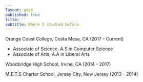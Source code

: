 ```yaml
---
layout: page
published: true
title: ''
subtitle: Where I studied before
---
```

Orange Coast College, Costa Mesa, CA (2017 - Current)
- Associate of Science, A.S in Computer Science
- Associate of Arts, A.A in Liberal Arts

Woodbridge High School, Irvine, CA (2014 - 2017)

M.E.T.S Charter School, Jersey City, New Jersey (2013 - 2014)
